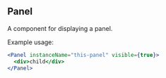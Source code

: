 ## Panel

A component for displaying a panel.

Example usage:

```jsx
<Panel instanceName="this-panel" visible={true}>
  <div>child</div>
</Panel>
```
